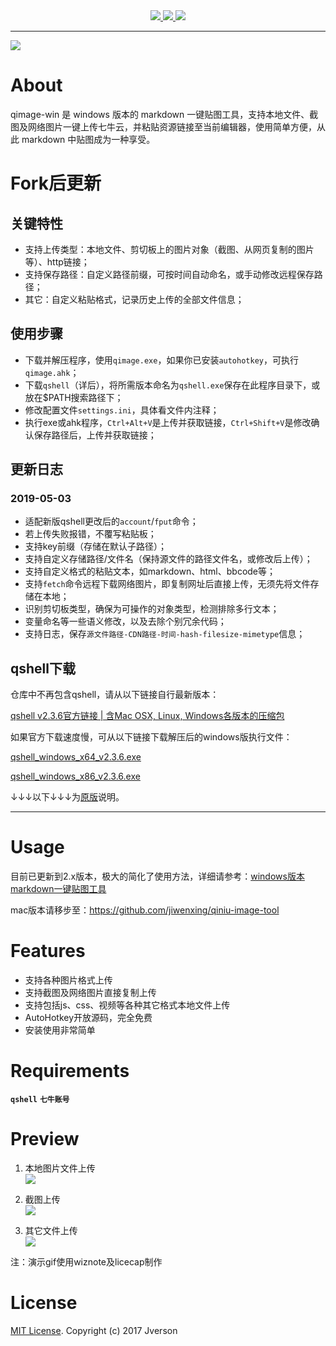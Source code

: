<div align=center>
    <a target="_blank" href="https://travis-ci.org/cdoco/grank" title="platform">
    	<img src="https://img.shields.io/badge/platform-win--32%20%7C%20win--64-lightgrey.svg">
    </a>
    <a target="_blank" href="https://github.com/qijianjun/qiniu-image-tool-win/archive/v2.2.zip" title="download">
    	<img src="https://img.shields.io/badge/download-821.1K%20v2.2-yellowgreen.svg">
    </a>
    <a target="_blank" href="https://opensource.org/licenses/MIT" title="License: MIT">
    	<img src="https://img.shields.io/badge/License-MIT-blue.svg">
    </a>
</div>


---

![](https://raw.githubusercontent.com/jiwenxing/qimage-win/master/res/qimge.png)

# About

qimage-win 是 windows 版本的 markdown 一键贴图工具，支持本地文件、截图及网络图片一键上传七牛云，并粘贴资源链接至当前编辑器，使用简单方便，从此 markdown 中贴图成为一种享受。

# Fork后更新

## 关键特性

- 支持上传类型：本地文件、剪切板上的图片对象（截图、从网页复制的图片等）、http链接；
- 支持保存路径：自定义路径前缀，可按时间自动命名，或手动修改远程保存路径；
- 其它：自定义粘贴格式，记录历史上传的全部文件信息；

## 使用步骤
- 下载并解压程序，使用`qimage.exe`，如果你已安装`autohotkey`，可执行`qimage.ahk`；
- 下载`qshell`（详后），将所需版本命名为`qshell.exe`保存在此程序目录下，或放在$PATH搜索路径下；
- 修改配置文件`settings.ini`，具体看文件内注释；
- 执行exe或ahk程序，`Ctrl+Alt+V`是上传并获取链接，`Ctrl+Shift+V`是修改确认保存路径后，上传并获取链接；

## 更新日志

### 2019-05-03

- 适配新版qshell更改后的`account`/`fput`命令；
- 若上传失败报错，不覆写粘贴板；
- 支持key前缀（存储在默认子路径）；
- 支持自定义存储路径/文件名（保持源文件的路径文件名，或修改后上传）；
- 支持自定义格式的粘贴文本，如markdown、html、bbcode等；
- 支持`fetch`命令远程下载网络图片，即复制网址后直接上传，无须先将文件存储在本地；
- 识别剪切板类型，确保为可操作的对象类型，检测排除多行文本；
- 变量命名等一些语义修改，以及去除个别冗余代码；
- 支持日志，保存`源文件路径-CDN路径-时间-hash-filesize-mimetype`信息；

## qshell下载
仓库中不再包含qshell，请从以下链接自行最新版本：

<a href="http://devtools.qiniu.com/qshell-v2.3.6.zip">qshell v2.3.6官方链接 | 含Mac OSX, Linux, Windows各版本的压缩包</a>

如果官方下载速度慢，可从以下链接下载解压后的windows版执行文件：

<a href="https://eagent.ctfile.com/fs/20035996-371697665" target="_blank">qshell_windows_x64_v2.3.6.exe</a>

<a href="https://eagent.ctfile.com/fs/20035996-371697707" target="_blank">qshell_windows_x86_v2.3.6.exe</a>

↓↓↓以下↓↓↓为<a href="https://github.com/jiwenxing/qimage-win" target="_blank">原版</a>说明。

---

# Usage

目前已更新到2.x版本，极大的简化了使用方法，详细请参考：[windows版本markdown一键贴图工具](http://jverson.com/2017/05/28/qiniu-image-v2/)

mac版本请移步至：https://github.com/jiwenxing/qiniu-image-tool

# Features
- 支持各种图片格式上传
- 支持截图及网络图片直接复制上传
- 支持包括js、css、视频等各种其它格式本地文件上传
- AutoHotkey开放源码，完全免费
- 安装使用非常简单

# Requirements
**`qshell`**  **`七牛账号`**

# Preview
1. 本地图片文件上传 <br/>
![](https://github.com/jiwenxing/qiniu-image-tool-win/blob/master/res/local.gif?raw=true)

2. 截图上传  <br/>
![](https://github.com/jiwenxing/qiniu-image-tool-win/blob/master/res/screenshot.gif?raw=true)

3. 其它文件上传  <br/>
![](https://raw.githubusercontent.com/jiwenxing/qiniu-image-tool-win/master/res/file.gif)


注：演示gif使用wiznote及licecap制作



# License
[MIT License](https://github.com/jiwenxing/qiniu-image-tool-win/blob/master/LICENSE).
Copyright (c) 2017 Jverson